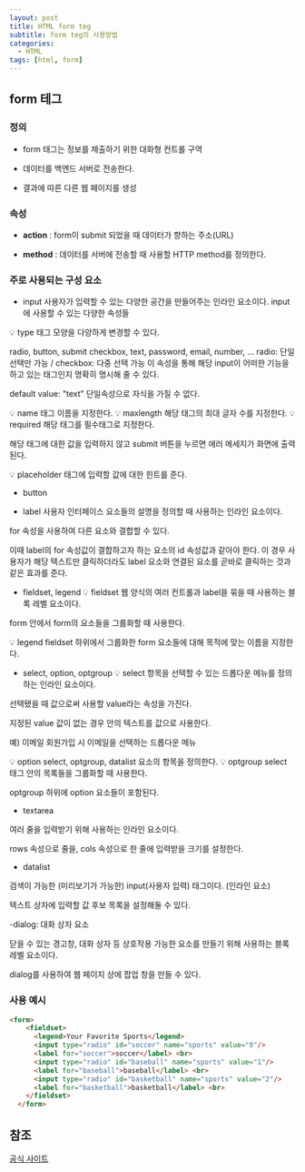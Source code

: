 ```yaml
---
layout: post
title: HTML form teg
subtitle: form teg의 사용방법
categories: 
  - HTML
tags: [html, form]
---
```


## form 테그

### 정의

- form 태그는 정보를 제출하기 위한 대화형 컨트롤 구역

- 데이터를 백엔드 서버로 전송한다.

- 결과에 따른 다른 웹 페이지를 생성


### 속성

- **action** : form이 submit 되었을 때 데이터가 향하는 주소(URL)

- **method** : 데이터를 서버에 전송할 때 사용할 HTTP method를 정의한다.


### 주로 사용되는 구성 요소

-  input
사용자가 입력할 수 있는 다양한 공간을 만들어주는 인라인 요소이다.
input에 사용할 수 있는 다양한 속성들

💡 type
태그 모양을 다양하게 변경할 수 있다.

radio, button, submit checkbox, text, password, email, number, ...
radio: 단일 선택만 가능 / checkbox: 다중 선택 가능
이 속성을 통해 해당 input이 어떠한 기능을 하고 있는 태그인지 명확히 명시해 줄 수 있다.

default value: "text"
단일속성으로 자식을 가질 수 없다.

💡 name
태그 이름을 지정한다.
💡 maxlength
해당 태그의 최대 글자 수를 지정한다.
💡 required
해당 태그를 필수태그로 지정한다.

해당 태그에 대한 값을 입력하지 않고 submit 버튼을 누르면 에러 메세지가 화면에 출력된다.

💡 placeholder
태그에 입력할 값에 대한 힌트를 준다.


- button


-  label
사용자 인터페이스 요소들의 설명을 정의할 때 사용하는 인라인 요소이다.

for 속성을 사용하여 다른 요소와 결합할 수 있다.

이때 label의 for 속성값이 결합하고자 하는 요소의 id 속성값과 같아야 한다.
이 경우 사용자가 해당 텍스트만 클릭하더라도 label 요소와 연결된 요소를 곧바로 클릭하는 것과 같은 효과를 준다.


- fieldset, legend
💡 fieldset
웹 양식의 여러 컨트롤과 label을 묶을 때 사용하는 블록 레벨 요소이다.

form 안에서 form의 요소들을 그룹화할 때 사용한다.

💡 legend
fieldset 하위에서 그룹화한 form 요소들에 대해 목적에 맞는 이름을 지정한다.


- select, option, optgroup
💡 select
항목을 선택할 수 있는 드롭다운 메뉴를 정의하는 인라인 요소이다.

선택됐을 때 값으로써 사용할 value라는 속성을 가진다.

지정된 value 값이 없는 경우 안의 텍스트를 값으로 사용한다.

예) 이메일 회원가입 시 이메일을 선택하는 드롭다운 메뉴

💡 option
select, optgroup, datalist 요소의 항목을 정의한다.
💡 optgroup
select 태그 안의 목록들을 그룹화할 때 사용한다.

optgroup 하위에 option 요소들이 포함된다.

- textarea

여러 줄을 입력받기 위해 사용하는 인라인 요소이다.

rows 속성으로 줄을, cols 속성으로 한 줄에 입력받을 크기를 설정한다.

- datalist

검색이 가능한 (미리보기가 가능한) input(사용자 입력) 태그이다. (인라인 요소)

텍스트 상자에 입력할 값 후보 목록을 설정해둘 수 있다.


-dialog: 대화 상자 요소

닫을 수 있는 경고창, 대화 상자 등 상호작용 가능한 요소를 만들기 위해 사용하는 블록 레벨 요소이다.

dialog를 사용하여 웹 페이지 상에 팝업 창을 만들 수 있다.


### 사용 예시

```html
<form>
    <fieldset>
      <legend>Your Favorite Sports</legend> 
      <input type="radio" id="soccer" name="sports" value="0"/>
      <label for="soccer">soccer</label> <br>
      <input type="radio" id="baseball" name="sports" value="1"/>
      <label for="baseball">baseball</label> <br>
      <input type="radio" id="basketball" name="sports" value="2"/>
      <label for="basketball">basketball</label> <br>
    </fieldset>
  </form>
```


## 참조

[공식 사이트](https://react.dev/)
